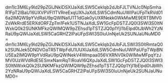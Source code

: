 dm1lc3M6Ly9ld29pZGlJNklDSXlJaXdLSW5Ceklqb2dJbFJLTVNJc0NpSmhaR1FpT2lBaU16UXVPVFl1TVRreExqUXhJaXdLSW5CdmNuUWlPaUFpTkRVd016a2lMQW9pYVdRaU9pQWlNalU1T1dGak0yUXRNekk0WkMwME9ERTBMV0ZsWkRrdE5ERXdORFZpTm1Fek1USTNJaXdLSW1GcFpDSTZJQ0l3SWl3S0ltNWxkQ0k2SUNKMFkzQWlMQW9pZEhsd1pTSTZJQ0p1YjI1bElpd0tJbWh2YzNRaU9pQWlJaXdLSW5CaGRHZ2lPaUFpSWl3S0luUnNjeUk2SUNJaUNuMD0=
dm1lc3M6Ly9ld29pZGlJNklDSXlJaXdLSW5Ceklqb2dJbFJLSWl3S0ltRmtaQ0k2SUNJek5DNDVOaTR5TWpFdU1UUXlJaXdLSW5CdmNuUWlPaUFpTWpBNU5Ea2lMQW9pYVdRaU9pQWlNekV4Wmpaa056VXRNV0k0WlMwMFpqYzJMV0UzWVdRdE5ESmxNamRqTlRoaVl6QXpJaXdLSW1GcFpDSTZJQ0l3SWl3S0ltNWxkQ0k2SUNKMFkzQWlMQW9pZEhsd1pTSTZJQ0p1YjI1bElpd0tJbWh2YzNRaU9pQWlJaXdLSW5CaGRHZ2lPaUFpSWl3S0luUnNjeUk2SUNJaUNuMD0=

